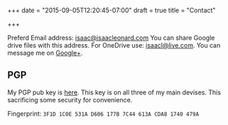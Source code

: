 +++
date = "2015-09-05T12:20:45-07:00"
draft = true
title = "Contact"

+++

Preferd Email address: [isaac@isaacleonard.com](mailto:isaac@isaacleonard.com)
You can share Google drive files with this address.
For OneDrive use: [isaacl@live.com](mailto:isaacl@live.com).
You can message me on [Google+](http://www.google.com/+IsaacLeonard).

## PGP
My PGP pub key is [here](/pgp.asc).
This key is on all three of my main devises.
This sacrificing some security for convenience.

Fingerprint: `3F1D 1C0E 531A D606 177B 7C44 613A CDA8 1740 479A`
